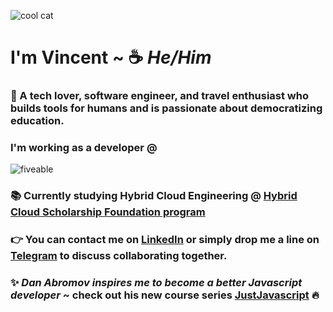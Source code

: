 ![cool cat](https://pixabay.com/get/5fe8d1434355b10ff3d89960c62d3e7a1038d8ec5456_640.jpg)
#  I'm Vincent ~  :coffee: *He/Him*
      
### 🥳 A tech lover, software engineer, and travel enthusiast who builds tools for humans and is passionate about democratizing education.

### I'm working as a developer @
![fiveable](https://fiveable.me/wp-content/uploads/2020/06/fiveable-pride-flag-new-copy.png)

### :books: Currently studying Hybrid Cloud Engineering @ [Hybrid Cloud Scholarship Foundation program](https://classroom.udacity.com/nanodegrees/nd321-1/syllabus/core-curriculum)

### :point_right:  You can contact me on [LinkedIn](https://www.linkedin.com/in/vincentvinnybattaglia) or simply drop me a line on [Telegram](https://t.me/vbattaglia) to discuss collaborating together.

### :sparkles: *Dan Abromov inspires me to become a better Javascript developer* ~ check out his new course series [JustJavascript](https://justjavascript.com/)  :fire:
    


